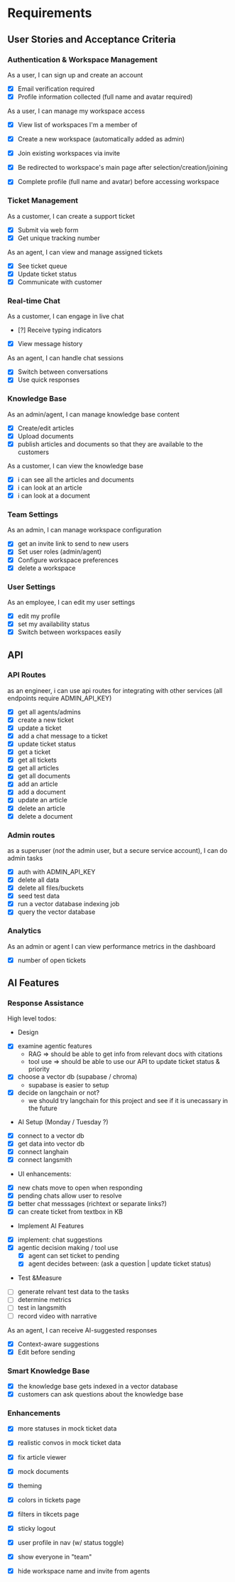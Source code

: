 # Requirements

## User Stories and Acceptance Criteria

### Authentication & Workspace Management
As a user, I can sign up and create an account
- [x] Email verification required
- [x] Profile information collected (full name and avatar required)

As a user, I can manage my workspace access
- [x] View list of workspaces I'm a member of
- [x] Create a new workspace (automatically added as admin)
- [x] Join existing workspaces via invite
- [x] Be redirected to workspace's main page after selection/creation/joining
- [x] Complete profile (full name and avatar) before accessing workspace


### Ticket Management
As a customer, I can create a support ticket
- [x] Submit via web form
- [x] Get unique tracking number

As an agent, I can view and manage assigned tickets
- [x] See ticket queue
- [x] Update ticket status
- [x] Communicate with customer

### Real-time Chat
As a customer, I can engage in live chat
- [?] Receive typing indicators
- [x] View message history

As an agent, I can handle chat sessions
- [x] Switch between conversations
- [x] Use quick responses

### Knowledge Base

As an admin/agent, I can manage knowledge base content
- [x] Create/edit articles
- [x] Upload documents
- [x] publish articles and documents so that they are available to the customers

As a customer, I can view the knowledge base
- [x] i can see all the articles and documents
- [x] i can look at an article
- [x] i can look at a document

### Team Settings

As an admin, I can manage workspace configuration
- [x] get an invite link to send to new users
- [x] Set user roles (admin/agent)
- [x] Configure workspace preferences
- [x] delete a workspace

### User Settings

As an employee, I can edit my user settings
- [x] edit my profile
- [x] set my availability status
- [x] Switch between workspaces easily

## API 

### API Routes

as an engineer, i can use api routes for integrating with other services (all endpoints require ADMIN_API_KEY)
- [x] get all agents/admins
- [x] create a new ticket
- [x] update a ticket
- [x] add a chat message to a ticket
- [x] update ticket status
- [x] get a ticket
- [x] get all tickets
- [x] get all articles
- [x] get all documents
- [x] add an article
- [x] add a document
- [x] update an article
- [x] delete an article
- [x] delete a document

### Admin routes

as a superuser (*not* the admin user, but a secure service account), I can do admin tasks
- [x] auth with ADMIN_API_KEY
- [x] delete all data
- [x] delete all files/buckets
- [x] seed test data
- [x] run a vector database indexing job
- [x] query the vector database

### Analytics

As an admin or agent I can view performance metrics in the dashboard
- [x] number of open tickets

## AI Features

### Response Assistance

High level todos:

* Design
- [x] examine agentic features
    * RAG => should be able to get info from relevant docs with citations
    * tool use => should be able to use our API to update ticket status & priority 
- [x] choose a vector db (supabase / chroma)
    * supabase is easier to setup
- [x] decide on langchain or not?
    * we should try langchain for this project and see if it is unecassary in the future

* AI Setup (Monday / Tuesday ?)
- [x] connect to a  vector db
- [x] get data into vector db
- [x] connect langhain
- [x] connect langsmith

* UI enhancements: 
- [x] new chats move to open when responding
- [x] pending chats allow user to resolve
- [x] better chat messsages (richtext or separate links?)
- [x] can create ticket from textbox in KB

* Implement AI Features
- [x] implement: chat suggestions
- [x] agentic decision making / tool use
    - [x] agent can set ticket to pending 
    - [x] agent decides between: (ask a question | update ticket status)

* Test &Measure
- [ ] generate relvant test data to the tasks 
- [ ] determine metrics
- [ ] test in langsmith
- [ ] record video with narrative 

As an agent, I can receive AI-suggested responses
- [x] Context-aware suggestions
- [x] Edit before sending

### Smart Knowledge Base
- [x] the knowledge base gets indexed in a vector database
- [x] customers can ask questions about the knowledge base

### Enhancements

- [x] more statuses in mock ticket data
- [x] realistic convos in mock ticket data
- [x] fix article viewer
- [x] mock documents
- [x] theming 
- [x] colors in tickets page

- [x] filters in tikcets page
- [x] sticky logout
- [x] user profile in nav (w/ status toggle)
- [x] show everyone in "team"
- [x] hide workspace name and invite from agents


